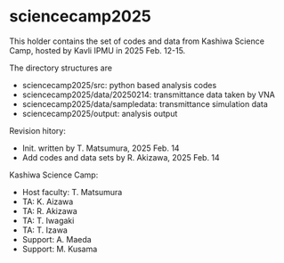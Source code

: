 # sciencecamp2025

This holder contains the set of codes and data from Kashiwa Science Camp, hosted by Kavli IPMU in 2025 Feb. 12-15.

The directory structures are
  - sciencecamp2025/src: python based analysis codes
  - sciencecamp2025/data/20250214: transmittance data taken by VNA
  - sciencecamp2025/data/sampledata: transmittance simulation data
  - sciencecamp2025/output: analysis output

Revision hitory:
  - Init. written by T. Matsumura, 2025 Feb. 14
  - Add codes and data sets by R. Akizawa, 2025 Feb. 14

Kashiwa Science Camp: 
  - Host faculty: T. Matsumura
  - TA: K. Aizawa
  - TA: R. Akizawa
  - TA: T. Iwagaki
  - TA: T. Izawa
  - Support: A. Maeda
  - Support: M. Kusama 
